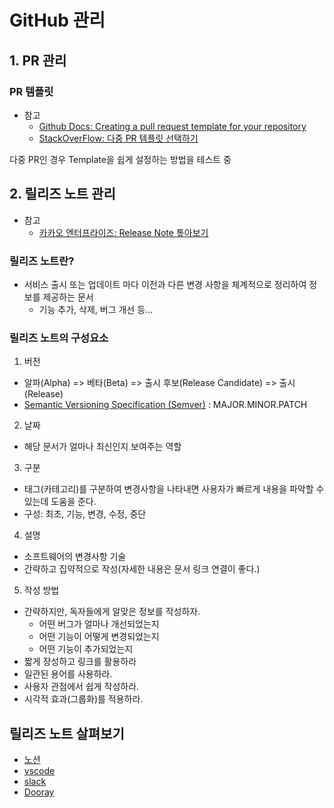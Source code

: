# GitHub 관리

## 1. PR 관리

### PR 템플릿

- 참고
  - [Github Docs: Creating a pull request template for your repository](https://docs.github.com/en/enterprise-server@3.7/communities/using-templates-to-encourage-useful-issues-and-pull-requests/creating-a-pull-request-template-for-your-repository)
  - [StackOverFlow: 다중 PR 템플릿 선택하기](https://stackoverflow.com/questions/73771068/multiple-templates-for-pull-requests-on-github)

다중 PR인 경우 Template을 쉽게 설정하는 방법을 테스트 중

## 2. 릴리즈 노트 관리

- 참고
  - [카카오 엔터프라이즈: Release Note 톺아보기](https://tech.kakaoenterprise.com/113)

### 릴리즈 노트란?

- 서비스 출시 또는 업데이트 마다 이전과 다른 변경 사항을 체계적으로 정리하여 정보를 제공하는 문서
  - 기능 추가, 삭제, 버그 개선 등...

### 릴리즈 노트의 구성요소

1. 버전

- 알파(Alpha) => 베타(Beta) => 출시 후보(Release Candidate) => 출시(Release)
- [Semantic Versioning Specification (Semver)](https://semver.org/lang/ko/spec/v2.0.0.html) : MAJOR.MINOR.PATCH

2. 날짜

- 해당 문서가 얼마나 최신인지 보여주는 역할

3. 구분

- 태그(카테고리)를 구분하여 변경사항을 나타내면 사용자가 빠르게 내용을 파악할 수 있는데 도움을 준다.
- 구성: 최초, 기능, 변경, 수정, 중단

4. 설명

- 소프트웨어의 변경사항 기술
- 간략하고 집약적으로 작성(자세한 내용은 문서 링크 연결이 좋다.)

5. 작성 방법

- 간략하지만, 독자들에게 알맞은 정보를 작성하자.
  - 어떤 버그가 얼마나 개선되었는지
  - 어떤 기능이 어떻게 변경되었는지
  - 어떤 기능이 추가되었는지
- 짧게 장성하고 링크를 활용하라
- 일관된 용어를 사용하라.
- 사용자 관점에서 쉽게 작성하라.
- 시각적 효과(그룹화)를 적용하라.

## 릴리즈 노트 살펴보기

- [노션](https://www.notion.so/ko-kr/releases)
- [vscode](https://github.com/microsoft/vscode/releases)
- [slack](https://slack.com/intl/ko-kr/release-notes/windows)
- [Dooray](https://helpdesk.dooray.com/share/pages/9wWo-xwiR66BO5LGshgVTg/3179083034117533402)
